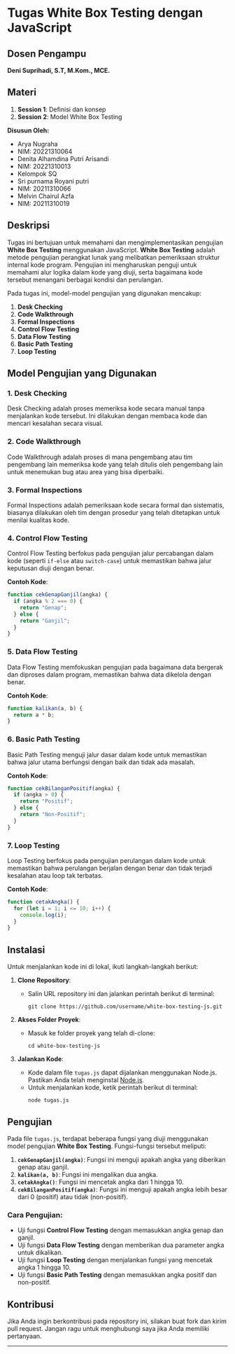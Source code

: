 
# Tugas White Box Testing dengan JavaScript

## Dosen Pengampu
**Deni Suprihadi, S.T, M.Kom., MCE.**

## Materi
1. **Session 1**: Definisi dan konsep
2. **Session 2**: Model White Box Testing

**Disusun Oleh:**  
- Arya Nugraha  
- NIM: 20221310064  
- Denita Alhamdina Putri Arisandi  
- NIM: 20221310013
- Kelompok SQ
- Sri purnama Royani putri
- NIM: 20211310066
- Melvin Chairul Azfa
- NIM: 20211310019

## Deskripsi
Tugas ini bertujuan untuk memahami dan mengimplementasikan pengujian **White Box Testing** menggunakan JavaScript. **White Box Testing** adalah metode pengujian perangkat lunak yang melibatkan pemeriksaan struktur internal kode program. Pengujian ini mengharuskan penguji untuk memahami alur logika dalam kode yang diuji, serta bagaimana kode tersebut menangani berbagai kondisi dan perulangan.

Pada tugas ini, model-model pengujian yang digunakan mencakup:
1. **Desk Checking**
2. **Code Walkthrough**
3. **Formal Inspections**
4. **Control Flow Testing**
5. **Data Flow Testing**
6. **Basic Path Testing**
7. **Loop Testing**

## Model Pengujian yang Digunakan

### 1. **Desk Checking**
Desk Checking adalah proses memeriksa kode secara manual tanpa menjalankan kode tersebut. Ini dilakukan dengan membaca kode dan mencari kesalahan secara visual.

### 2. **Code Walkthrough**
Code Walkthrough adalah proses di mana pengembang atau tim pengembang lain memeriksa kode yang telah ditulis oleh pengembang lain untuk menemukan bug atau area yang bisa diperbaiki.

### 3. **Formal Inspections**
Formal Inspections adalah pemeriksaan kode secara formal dan sistematis, biasanya dilakukan oleh tim dengan prosedur yang telah ditetapkan untuk menilai kualitas kode.

### 4. **Control Flow Testing**
Control Flow Testing berfokus pada pengujian jalur percabangan dalam kode (seperti `if-else` atau `switch-case`) untuk memastikan bahwa jalur keputusan diuji dengan benar.

**Contoh Kode**:
```javascript
function cekGenapGanjil(angka) {
  if (angka % 2 === 0) {
    return "Genap";
  } else {
    return "Ganjil";
  }
}
```

### 5. **Data Flow Testing**
Data Flow Testing memfokuskan pengujian pada bagaimana data bergerak dan diproses dalam program, memastikan bahwa data dikelola dengan benar.

**Contoh Kode**:
```javascript
function kalikan(a, b) {
  return a * b;
}
```

### 6. **Basic Path Testing**
Basic Path Testing menguji jalur dasar dalam kode untuk memastikan bahwa jalur utama berfungsi dengan baik dan tidak ada masalah.

**Contoh Kode**:
```javascript
function cekBilanganPositif(angka) {
  if (angka > 0) {
    return "Positif";
  } else {
    return "Non-Positif";
  }
}
```

### 7. **Loop Testing**
Loop Testing berfokus pada pengujian perulangan dalam kode untuk memastikan bahwa perulangan berjalan dengan benar dan tidak terjadi kesalahan atau loop tak terbatas.

**Contoh Kode**:
```javascript
function cetakAngka() {
  for (let i = 1; i <= 10; i++) {
    console.log(i);
  }
}
```

## Instalasi

Untuk menjalankan kode ini di lokal, ikuti langkah-langkah berikut:

1. **Clone Repository**:
   - Salin URL repository ini dan jalankan perintah berikut di terminal:
     ```
     git clone https://github.com/username/white-box-testing-js.git
     ```

2. **Akses Folder Proyek**:
   - Masuk ke folder proyek yang telah di-clone:
     ```
     cd white-box-testing-js
     ```

3. **Jalankan Kode**:
   - Kode dalam file `tugas.js` dapat dijalankan menggunakan Node.js. Pastikan Anda telah menginstal [Node.js](https://nodejs.org/).
   - Untuk menjalankan kode, ketik perintah berikut di terminal:
     ```
     node tugas.js
     ```

## Pengujian
Pada file `tugas.js`, terdapat beberapa fungsi yang diuji menggunakan model pengujian **White Box Testing**. Fungsi-fungsi tersebut meliputi:

1. **`cekGenapGanjil(angka)`**: Fungsi ini menguji apakah angka yang diberikan genap atau ganjil.
2. **`kalikan(a, b)`**: Fungsi ini mengalikan dua angka.
3. **`cetakAngka()`**: Fungsi ini mencetak angka dari 1 hingga 10.
4. **`cekBilanganPositif(angka)`**: Fungsi ini menguji apakah angka lebih besar dari 0 (positif) atau tidak (non-positif).

### **Cara Pengujian**:
- Uji fungsi **Control Flow Testing** dengan memasukkan angka genap dan ganjil.
- Uji fungsi **Data Flow Testing** dengan memberikan dua parameter angka untuk dikalikan.
- Uji fungsi **Loop Testing** dengan menjalankan fungsi yang mencetak angka 1 hingga 10.
- Uji fungsi **Basic Path Testing** dengan memasukkan angka positif dan non-positif.

## Kontribusi
Jika Anda ingin berkontribusi pada repository ini, silakan buat fork dan kirim pull request. Jangan ragu untuk menghubungi saya jika Anda memiliki pertanyaan.

---


